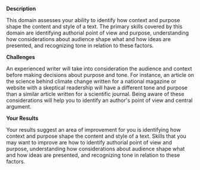 **Description**

This domain assesses your ability to identify how context and purpose shape the content and style of a text. The primary skills covered by this domain are identifying authorial point of view and purpose, understanding how considerations about audience shape what and how ideas are presented, and recognizing tone in relation to these factors.

**Challenges**

An experienced writer will take into consideration the audience and context before making decisions about purpose and tone. For instance, an article on the science behind climate change written for a national magazine or website with a skeptical readership will have a different tone and purpose than a similar article written for a scientific journal. Being aware of these considerations will help you to identify an author's point of view and central argument.

**Your Results**

Your results suggest an area of improvement for you is identifying how context and purpose shape the content and style of a text. Skills that you may want to improve are how to identify authorial point of view and purpose, understanding how considerations about audience shape what and how ideas are presented, and recognizing tone in relation to these factors.
